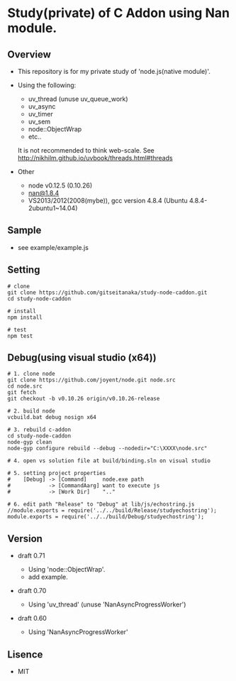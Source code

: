 # Study(private) of C Addon using Nan module.


## Overview

* This repository is for my private study of 'node.js(native module)'.
* Using the following:
    - uv_thread (unuse uv_queue_work)
    - uv_async
    - uv_timer
    - uv_sem
    - node::ObjectWrap
    - etc..
    
    It is not recommended to think web-scale.
    See <http://nikhilm.github.io/uvbook/threads.html#threads>

* Other
    - node v0.12.5 (0.10.26)
    - nan@1.8.4
    - VS2013/2012(2008(mybe)), gcc version 4.8.4 (Ubuntu 4.8.4-2ubuntu1~14.04)

## Sample

* see example/example.js

## Setting
	
	# clone
	git clone https://github.com/gitseitanaka/study-node-caddon.git
	cd study-node-caddon
	
	# install
	npm install
	
	# test
	npm test

## Debug(using visual studio (x64))

	# 1. clone node
	git clone https://github.com/joyent/node.git node.src
	cd node.src
	git fetch
	git checkout -b v0.10.26 origin/v0.10.26-release

	# 2. build node
	vcbuild.bat debug nosign x64

	# 3. rebuild c-addon
	cd study-node-caddon
	node-gyp clean
	node-gyp configure rebuild --debug --nodedir="C:\XXXX\node.src" 
	
	# 4. open vs solution file at build/binding.sln on visual studio
	
	# 5. setting project properties
	#    [Debug] -> [Command]     node.exe path
	#            -> [CommandAarg] want to execute js
	#            -> [Work Dir]    ".."
	
	# 6. edit path "Release" to "Debug" at lib/js/echostring.js
	//module.exports = require('../../build/Release/studyechostring');
	module.exports = require('../../build/Debug/studyechostring');


## Version

* draft 0.71
    - Using 'node::ObjectWrap'.
    - add example.

* draft 0.70
    - Using 'uv_thread' (unuse 'NanAsyncProgressWorker')
* draft 0.60
    - Using 'NanAsyncProgressWorker'

## Lisence

* MIT

